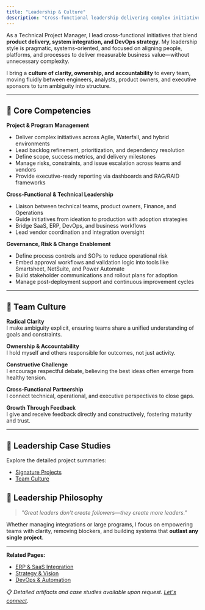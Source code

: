 ```yaml
---
title: "Leadership & Culture"
description: "Cross-functional leadership delivering complex initiatives across business and engineering domains, bridging SaaS tools, cloud infrastructure, and operational workflows."
---
```


As a Technical Project Manager, I lead cross-functional initiatives that blend **product delivery, system integration, and DevOps strategy**. My leadership style is pragmatic, systems-oriented, and focused on aligning people, platforms, and processes to deliver measurable business value—without unnecessary complexity.

I bring a **culture of clarity, ownership, and accountability** to every team, moving fluidly between engineers, analysts, product owners, and executive sponsors to turn ambiguity into structure.

---

## 🧩 Core Competencies

**Project & Program Management**
- Deliver complex initiatives across Agile, Waterfall, and hybrid environments  
- Lead backlog refinement, prioritization, and dependency resolution  
- Define scope, success metrics, and delivery milestones  
- Manage risks, constraints, and issue escalation across teams and vendors  
- Provide executive-ready reporting via dashboards and RAG/RAID frameworks  

**Cross-Functional & Technical Leadership**
- Liaison between technical teams, product owners, Finance, and Operations  
- Guide initiatives from ideation to production with adoption strategies  
- Bridge SaaS, ERP, DevOps, and business workflows  
- Lead vendor coordination and integration oversight  

**Governance, Risk & Change Enablement**
- Define process controls and SOPs to reduce operational risk  
- Embed approval workflows and validation logic into tools like Smartsheet, NetSuite, and Power Automate  
- Build stakeholder communications and rollout plans for adoption  
- Manage post-deployment support and continuous improvement cycles  

---

## 🤝 Team Culture

**Radical Clarity**  
I make ambiguity explicit, ensuring teams share a unified understanding of goals and constraints.

**Ownership & Accountability**  
I hold myself and others responsible for outcomes, not just activity.

**Constructive Challenge**  
I encourage respectful debate, believing the best ideas often emerge from healthy tension.

**Cross-Functional Partnership**  
I connect technical, operational, and executive perspectives to close gaps.

**Growth Through Feedback**  
I give and receive feedback directly and constructively, fostering maturity and trust.

---

## 📂 Leadership Case Studies

Explore the detailed project summaries:

- [Signature Projects](/portfolio/leadership/signature-projects)  
- [Team Culture](/portfolio/leadership/team-culture)

## 🌱 Leadership Philosophy
> *"Great leaders don't create followers—they create more leaders."*

Whether managing integrations or large programs, I focus on empowering teams with clarity, removing blockers, and building systems that **outlast any single project**.

---

**Related Pages:**  
- [ERP & SaaS Integration](/saas)  
- [Strategy & Vision](/strategy)  
- [DevOps & Automation](/devops)  

📋 *Detailed artifacts and case studies available upon request. [Let's connect](/contact).*
